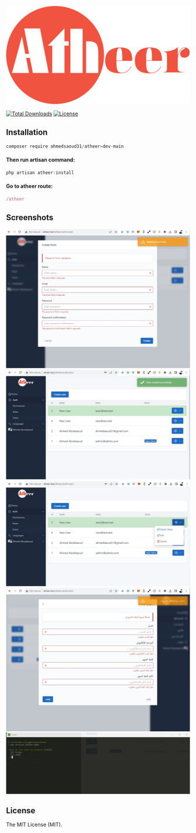 ![Atheeer.png](https://github.com/ahmedsaoud31/atheer/blob/main/public/atheer_public/static/logo-orange.svg?raw=true&v=2)

[![Total Downloads](https://img.shields.io/packagist/dt/ahmedsaoud31/atheer)](https://packagist.org/packages/ahmedsaoud31/atheer)
[![License](https://img.shields.io/npm/l/laravel-permission-to-vuejs)](https://en.wikipedia.org/wiki/MIT_License)

## Installation

```jsx
composer require ahmedsaoud31/atheer=dev-main
```
#### Then run artisan command:

```jsx
php artisan atheer:install
```

#### Go to atheer route:
```jsx
/atheer
```

## Screenshots
![Screenshot001.png](https://github.com/ahmedsaoud31/atheer/blob/main/Screenshots/Screenshot001.jpg?raw=true&v=2)
![Screenshot002.png](https://github.com/ahmedsaoud31/atheer/blob/main/Screenshots/Screenshot002.jpg?raw=true&v=2)
![Screenshot003.png](https://github.com/ahmedsaoud31/atheer/blob/main/Screenshots/Screenshot003.jpg?raw=true&v=2)
![Screenshot004.png](https://github.com/ahmedsaoud31/atheer/blob/main/Screenshots/Screenshot004.jpg?raw=true&v=2)
![Screenshot005.png](https://github.com/ahmedsaoud31/atheer/blob/main/Screenshots/Screenshot005.jpg?raw=true&v=2)


## License

The MIT License (MIT).

